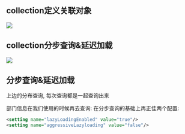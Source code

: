 ## collection定义关联对象

![](https://pic.superbed.cn/item/5dc6688c8e0e2e3ee9c9e5b9.jpg)

## collection分步查询&延迟加载

![](https://pic.superbed.cn/item/5dc668aa8e0e2e3ee9c9e8d6.jpg)





## 分步查询&延迟加载

上边的分布查询, 每次查询都是一起查询出来

部门信息在我们使用的时候再去查询:
在分步查询的基础上再正佳两个配置:

```xml
<setting name="lazyLoadingEnabled" value="true"/>
<setting name="aggressiveLazyloading" value="false"/>
```